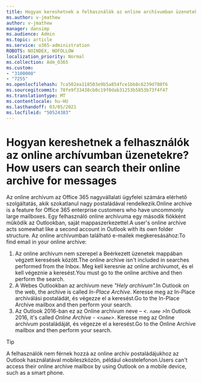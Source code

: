 ```yaml
---
title: Hogyan kereshetnek a felhasználók az online archívumban üzenetekre?
ms.author: v-jmathew
author: v-jmathew
manager: dansimp
ms.audience: Admin
ms.topic: article
ms.service: o365-administration
ROBOTS: NOINDEX, NOFOLLOW
localization_priority: Normal
ms.collection: Adm_O365
ms.custom:
- "3100008"
- "7255"
ms.openlocfilehash: 7ca502ea118503e9b5a854fce1bb8c6239d780f6
ms.sourcegitcommit: 78fe9f33438cb0c19f0dab31253b5853b73f4f47
ms.translationtype: MT
ms.contentlocale: hu-HU
ms.lasthandoff: 03/05/2021
ms.locfileid: "50524383"
---
```

# <a name="how-users-can-search-their-online-archive-for-messages"></a><span data-ttu-id="5e16f-102">Hogyan kereshetnek a felhasználók az online archívumban üzenetekre?</span><span class="sxs-lookup"><span data-stu-id="5e16f-102">How users can search their online archive for messages</span></span>

<span data-ttu-id="5e16f-103">Az online archívum az Office 365 nagyvállalati ügyfelei számára elérhető szolgáltatás, akik szokatlanul nagy postaládával rendelkezik.</span><span class="sxs-lookup"><span data-stu-id="5e16f-103">Online archive is a feature for Office 365 enterprise customers who have uncommonly large mailboxes.</span></span> <span data-ttu-id="5e16f-104">Egy felhasználó online archívuma egy második fiókként működik az Outlookban, saját mappaszerkezettel.</span><span class="sxs-lookup"><span data-stu-id="5e16f-104">A user's online archive acts somewhat like a second account in Outlook with its own folder structure.</span></span> <span data-ttu-id="5e16f-105">Az online archívumban található e-mailek megkeresásához:</span><span class="sxs-lookup"><span data-stu-id="5e16f-105">To find email in your online archive:</span></span>

1. <span data-ttu-id="5e16f-106">Az online archívum nem szerepel a Beérkezett üzenetek mappában végzett keresések között.</span><span class="sxs-lookup"><span data-stu-id="5e16f-106">The online archive isn't included in searches performed from the Inbox.</span></span> <span data-ttu-id="5e16f-107">Meg kell keresnie az online archívumot, és el kell végeznie a keresést.</span><span class="sxs-lookup"><span data-stu-id="5e16f-107">You must go to the online archive and then perform the search.</span></span>
2. <span data-ttu-id="5e16f-108">A Webes Outlookban az archívum neve *"Hely archívum".*</span><span class="sxs-lookup"><span data-stu-id="5e16f-108">In Outlook on the web, the archive is called *In-Place Archive*.</span></span> <span data-ttu-id="5e16f-109">Keresse meg az In-Place archiválási postaládát, és végezze el a keresést.</span><span class="sxs-lookup"><span data-stu-id="5e16f-109">Go to the In-Place Archive mailbox and then perform your search.</span></span>
3. <span data-ttu-id="5e16f-110">Az Outlook 2016-ban ez az Online archívum neve *– <. `name` >*</span><span class="sxs-lookup"><span data-stu-id="5e16f-110">In Outlook 2016, it's called *Online Archive - <`name`>*.</span></span> <span data-ttu-id="5e16f-111">Keresse meg az Online archívum postaládáját, és végezze el a keresést.</span><span class="sxs-lookup"><span data-stu-id="5e16f-111">Go to the Online Archive mailbox and then perform your search.</span></span>

> [!TIP]
> <span data-ttu-id="5e16f-112">A felhasználók nem férnek hozzá az online archív postaládájukhoz az Outlook használatával mobileszközön, például okostelefonon.</span><span class="sxs-lookup"><span data-stu-id="5e16f-112">Users can't access their online archive mailbox by using Outlook on a mobile device, such as a smart phone.</span></span>
